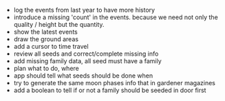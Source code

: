 - log the events from last year to have more history
- introduce a missing 'count' in the events. because we need not only the quality / height but the quantity.
- show the latest events
- draw the ground areas
- add a cursor to time travel
- review all seeds and correct/complete missing info
- add missing family data, all seed must have a family
- plan what to do, where
- app should tell what seeds should be done when
- try to generate the same moon phases info that in gardener magazines
- add a boolean to tell if or not a family should be seeded in door first
